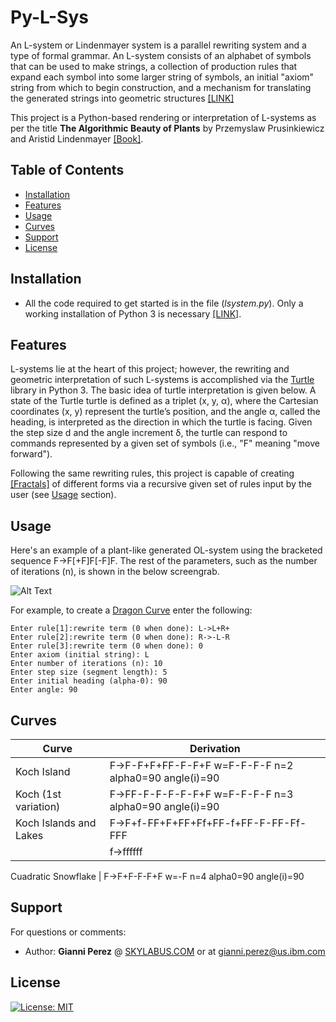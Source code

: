 <img src="http://www.sidefx.com/docs/houdini/nodes/images/lsystems/roll5.png" alt="">

# Py-L-Sys

An L-system or Lindenmayer system is a parallel rewriting system and a type of formal grammar. An L-system consists of an alphabet of symbols that can be used to make strings, a collection of production rules that expand each symbol into some larger string of symbols, an initial "axiom" string from which to begin construction, and a mechanism for translating the generated strings into geometric structures [[LINK]](https://en.wikipedia.org/wiki/L-system)

This project is a Python-based rendering or interpretation of L-systems as per the title **The Algorithmic Beauty
of Plants** by Przemyslaw Prusinkiewicz and Aristid Lindenmayer [[Book]](http://algorithmicbotany.org/papers/abop/abop.pdf).

## Table of Contents

- [Installation](#installation)
- [Features](#features)
- [Usage](#usage)
- [Curves](#curves)
- [Support](#support)
- [License](#license)

## Installation

- All the code required to get started is in the file (*lsystem.py*). Only a working installation of Python 3 is necessary [[LINK]](https://www.python.org/).

## Features

L-systems lie at the heart of this project; however, the rewriting and geometric interpretation of such L-systems is accomplished via the [Turtle](https://docs.python.org/3.3/library/turtle.html?highlight=turtle#module-turtle) library in Python 3. The basic idea of turtle interpretation is given below. A state of the Turtle turtle is defined as a triplet (x, y, α), where the Cartesian coordinates (x, y) represent the turtle’s position, and the angle α, called the heading, is interpreted as the direction in which the turtle is facing. Given the step size d and the angle increment δ, the turtle can respond to commands represented by a given set of symbols (i.e., "F" meaning "move forward").

Following the same rewriting rules, this project is capable of creating [[Fractals]](http://mathworld.wolfram.com/Fractal.html) of different forms via a recursive given set of rules input by the user (see [Usage](#usage) section).

## Usage

Here's an example of a plant-like generated OL-system using the bracketed sequence F->F[+F]F[-F]F. The rest of the parameters, such as the number of iterations (n), is shown in the below screengrab.

![Alt Text](https://media.giphy.com/media/443krfSzd7qRq6Q8pb/giphy.gif)

For example, to create a [Dragon Curve](http://mathworld.wolfram.com/DragonCurve.html) enter the following:

```
Enter rule[1]:rewrite term (0 when done): L->L+R+
Enter rule[2]:rewrite term (0 when done): R->-L-R
Enter rule[3]:rewrite term (0 when done): 0
Enter axiom (initial string): L
Enter number of iterations (n): 10
Enter step size (segment length): 5
Enter initial heading (alpha-0): 90
Enter angle: 90
```

## Curves

Curve                   | Derivation 
------------------------| --------------------------------------------------------
Koch Island             | F->F-F+F+FF-F-F+F w=F-F-F-F n=2 alpha0=90 angle(i)=90
Koch (1st variation)    | F->FF-F-F-F-F-F+F w=F-F-F-F n=3 alpha0=90 angle(i)=90
Koch Islands and Lakes  | F->F+f-FF+F+FF+Ff+FF-f+FF-F-FF-Ff-FFF
                        | f->ffffff
                          
Cuadratic Snowflake     | F->F+F-F-F+F w=-F n=4 alpha0=90 angle(i)=90

## Support

For questions or comments:

- Author: **Gianni Perez** @ [SKYLABUS.COM](https://www.skylabus.com) or at gianni.perez@us.ibm.com

## License

[![License: MIT](https://img.shields.io/badge/License-MIT-yellow.svg)](https://github.com/ambron60/l-system-drawing/blob/master/LICENSE.md)
